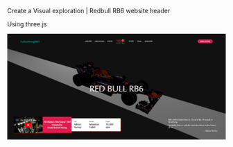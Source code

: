 Create a Visual exploration | Redbull RB6 website header

Using three.js

![alt text](public/screenshot.png)
